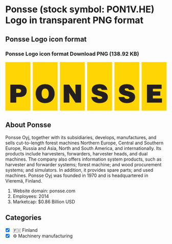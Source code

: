 # Ponsse (stock symbol: PON1V.HE) Logo in transparent PNG format

## Ponsse Logo icon format

### Ponsse Logo icon format Download PNG (138.92 KB)

![Ponsse Logo icon format Download PNG (138.92 KB)](/img/orig/PON1V.HE-0cee83d6.png)

## About Ponsse

Ponsse Oyj, together with its subsidiaries, develops, manufactures, and sells cut-to-length forest machines Northern Europe, Central and Southern Europe, Russia and Asia, North and South America, and internationally. Its products include harvesters, forwarders, harvester heads, and dual machines. The company also offers information system products, such as harvester and forwarder systems; forest machine; and wood procurement systems; and simulators. In addition, it provides spare parts; and used machines. Ponsse Oyj was founded in 1970 and is headquartered in Vieremä, Finland.

1. Website domain: ponsse.com
2. Employees: 2014
3. Marketcap: $0.86 Billion USD


## Categories
- [x] 🇫🇮 Finland
- [x] ⚙️ Machinery manufacturing
